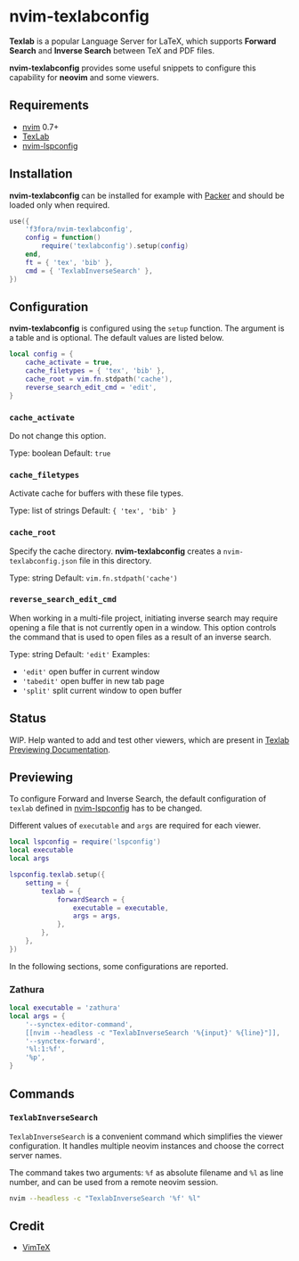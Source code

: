 # nvim-texlabconfig

**Texlab** is a popular Language Server for LaTeX, which supports **Forward Search** and **Inverse Search** between TeX and PDF files.

**nvim-texlabconfig** provides some useful snippets to configure this capability for **neovim** and some viewers.

## Requirements

- [nvim](https://github.com/neovim/neovim) 0.7+
- [TexLab](https://github.com/latex-lsp/texlab)
- [nvim-lspconfig](https://github.com/neovim/nvim-lspconfig)

## Installation

**nvim-texlabconfig** can be installed for example with [Packer](https://github.com/wbthomason/packer.nvim) and should be loaded only when required.

```lua
use({
    'f3fora/nvim-texlabconfig',
    config = function()
        require('texlabconfig').setup(config)
    end,
    ft = { 'tex', 'bib' },
    cmd = { 'TexlabInverseSearch' },
})
```

## Configuration

**nvim-texlabconfig** is configured using the `setup` function. The argument is a table and is optional. The default values are listed below.

```lua
local config = {
    cache_activate = true,
    cache_filetypes = { 'tex', 'bib' },
    cache_root = vim.fn.stdpath('cache'),
    reverse_search_edit_cmd = 'edit',
}
```

### `cache_activate`

Do not change this option.

Type: boolean
Default: `true`

### `cache_filetypes`

Activate cache for buffers with these file types.

Type: list of strings
Default: `{ 'tex', 'bib' }`

### `cache_root`

Specify the cache directory. **nvim-texlabconfig** creates a `nvim-texlabconfig.json` file in this directory.

Type: string
Default: `vim.fn.stdpath('cache')`

### `reverse_search_edit_cmd`

When working in a multi-file project, initiating inverse search may require opening a file that is not currently open in a window. This option controls the command that is used to open files as a result of an inverse search.

Type: string
Default: `'edit'`
Examples:

- `'edit'` open buffer in current window
- `'tabedit'` open buffer in new tab page
- `'split'` split current window to open buffer

## Status

WIP. Help wanted to add and test other viewers, which are present in [Texlab Previewing Documentation](https://github.com/latex-lsp/texlab/blob/master/docs/previewing.md).

## Previewing

To configure Forward and Inverse Search, the default configuration of `texlab` defined in [nvim-lspconfig](https://github.com/neovim/nvim-lspconfig/blob/master/doc/server_configurations.md#texlab) has to be changed.

Different values of `executable` and `args` are required for each viewer.

```lua
local lspconfig = require('lspconfig')
local executable
local args

lspconfig.texlab.setup({
    setting = {
        texlab = {
            forwardSearch = {
                executable = executable,
                args = args,
            },
        },
    },
})
```

In the following sections, some configurations are reported.

### Zathura

```lua
local executable = 'zathura'
local args = {
    '--synctex-editor-command',
    [[nvim --headless -c "TexlabInverseSearch '%{input}' %{line}"]],
    '--synctex-forward',
    '%l:1:%f',
    '%p',
}
```

## Commands

### `TexlabInverseSearch`

`TexlabInverseSearch` is a convenient command which simplifies the viewer configuration. It handles multiple neovim instances and choose the correct server names.

The command takes two arguments: `%f` as absolute filename and `%l` as line number, and can be used from a remote neovim session.

```sh
nvim --headless -c "TexlabInverseSearch '%f' %l"
```

## Credit

- [VimTeX](https://github.com/lervag/vimtex)
